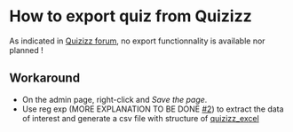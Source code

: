 # How to export quiz from Quizizz

As indicated in [Quizizz forum](https://feedback.quizizz.com/posts/423/ability-to-export-the-questions-to-a-spreadsheet-or-file), no export functionnality is available nor planned !

## Workaround

- On the admin page, right-click and _Save the page_.
- Use reg exp (MORE EXPLANATION TO BE DONE [#2](/../../issues/2)) to extract the data of interest and generate a csv file with structure of [quizizz_excel](https://github.com/frederic-baucher/q4eef/tree/main/doc/formats/quizizz_excel.md)
